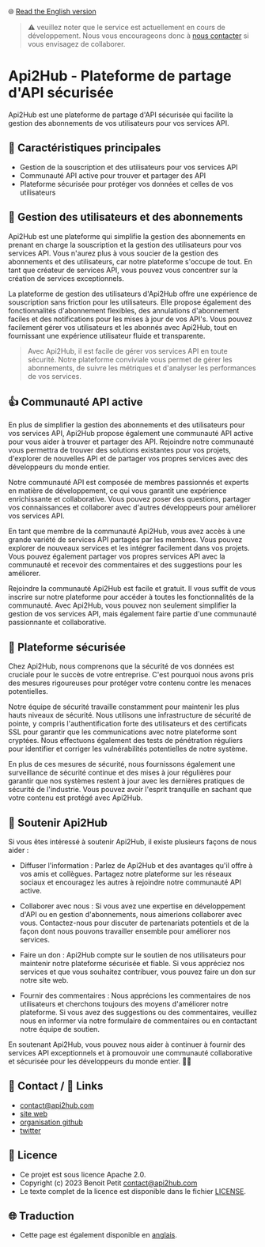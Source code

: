 🌐 [Read the English version](README_EN.md)

> ⚠️   veuillez noter que le service est actuellement en cours de développement. Nous vous encourageons donc à [nous contacter](mailto:contact@api2hub.com) si vous envisagez de collaborer.

# **Api2Hub - Plateforme de partage d'API sécurisée**
Api2Hub est une plateforme de partage d'API sécurisée qui facilite la gestion des abonnements de vos utilisateurs pour vos services API.

## **👀 Caractéristiques principales**

- Gestion de la souscription et des utilisateurs pour vos services API
- Communauté API active pour trouver et partager des API
- Plateforme sécurisée pour protéger vos données et celles de vos utilisateurs

## **💁 Gestion des utilisateurs et des abonnements**

Api2Hub est une plateforme qui simplifie la gestion des abonnements en prenant en charge la souscription et la gestion des utilisateurs pour vos services API. Vous n'aurez plus à vous soucier de la gestion des abonnements et des utilisateurs, car notre plateforme s'occupe de tout. En tant que créateur de services API, vous pouvez vous concentrer sur la création de services exceptionnels.

La plateforme de gestion des utilisateurs d'Api2Hub offre une expérience de souscription sans friction pour les utilisateurs. Elle propose également des fonctionnalités d'abonnement flexibles, des annulations d'abonnement faciles et des notifications pour les mises à jour de vos API's. Vous pouvez facilement gérer vos utilisateurs et les abonnés avec Api2Hub, tout en fournissant une expérience utilisateur fluide et transparente.

> Avec Api2Hub, il est facile de gérer vos services API en toute sécurité. Notre plateforme conviviale vous permet de gérer les abonnements, de suivre les métriques et d'analyser les performances de vos services.

## **👍️ Communauté API active**

En plus de simplifier la gestion des abonnements et des utilisateurs pour vos services API, Api2Hub propose également une communauté API active pour vous aider à trouver et partager des API. Rejoindre notre communauté vous permettra de trouver des solutions existantes pour vos projets, d'explorer de nouvelles API et de partager vos propres services avec des développeurs du monde entier.

Notre communauté API est composée de membres passionnés et experts en matière de développement, ce qui vous garantit une expérience enrichissante et collaborative. Vous pouvez poser des questions, partager vos connaissances et collaborer avec d'autres développeurs pour améliorer vos services API.

En tant que membre de la communauté Api2Hub, vous avez accès à une grande variété de services API partagés par les membres. Vous pouvez explorer de nouveaux services et les intégrer facilement dans vos projets. Vous pouvez également partager vos propres services API avec la communauté et recevoir des commentaires et des suggestions pour les améliorer.

Rejoindre la communauté Api2Hub est facile et gratuit. Il vous suffit de vous inscrire sur notre plateforme pour accéder à toutes les fonctionnalités de la communauté. Avec Api2Hub, vous pouvez non seulement simplifier la gestion de vos services API, mais également faire partie d'une communauté passionnante et collaborative.

## **🔐 Plateforme sécurisée**

Chez Api2Hub, nous comprenons que la sécurité de vos données est cruciale pour le succès de votre entreprise. C'est pourquoi nous avons pris des mesures rigoureuses pour protéger votre contenu contre les menaces potentielles.

Notre équipe de sécurité travaille constamment pour maintenir les plus hauts niveaux de sécurité. Nous utilisons une infrastructure de sécurité de pointe, y compris l'authentification forte des utilisateurs et des certificats SSL pour garantir que les communications avec notre plateforme sont cryptées. Nous effectuons également des tests de pénétration réguliers pour identifier et corriger les vulnérabilités potentielles de notre système.

En plus de ces mesures de sécurité, nous fournissons également une surveillance de sécurité continue et des mises à jour régulières pour garantir que nos systèmes restent à jour avec les dernières pratiques de sécurité de l'industrie. Vous pouvez avoir l'esprit tranquille en sachant que votre contenu est protégé avec Api2Hub.

## **💚 Soutenir Api2Hub**
Si vous êtes intéressé à soutenir Api2Hub, il existe plusieurs façons de nous aider :

- Diffuser l'information : Parlez de Api2Hub et des avantages qu'il offre à vos amis et collègues. Partagez notre plateforme sur les réseaux sociaux et encouragez les autres à rejoindre notre communauté API active.

- Collaborer avec nous : Si vous avez une expertise en développement d'API ou en gestion d'abonnements, nous aimerions collaborer avec vous. Contactez-nous pour discuter de partenariats potentiels et de la façon dont nous pouvons travailler ensemble pour améliorer nos services.

- Faire un don : Api2Hub compte sur le soutien de nos utilisateurs pour maintenir notre plateforme sécurisée et fiable. Si vous appréciez nos services et que vous souhaitez contribuer, vous pouvez faire un don sur notre site web.

- Fournir des commentaires : Nous apprécions les commentaires de nos utilisateurs et cherchons toujours des moyens d'améliorer notre plateforme. Si vous avez des suggestions ou des commentaires, veuillez nous en informer via notre formulaire de commentaires ou en contactant notre équipe de soutien.

En soutenant Api2Hub, vous pouvez nous aider à continuer à fournir des services API exceptionnels et à promouvoir une communauté collaborative et sécurisée pour les développeurs du monde entier. 💚💚

## **📨 Contact / 📎 Links**

- [contact@api2hub.com](mailto:contact@api2hub.com)
- [site web](https://api2hub.com/)
- [organisation github](https://github.com/api2hub)
- [twitter](https://twitter.com/api2hub)

## **📃 Licence**
- Ce projet est sous licence Apache 2.0.
- Copyright (c) 2023 Benoit Petit contact@api2hub.com
- Le texte complet de la licence est disponible dans le fichier [LICENSE](https://github.com/api2hub/api2hub/blob/main/LICENSE).

## **🌐 Traduction**
- Cette page est également disponible en [anglais](README_EN.md).
